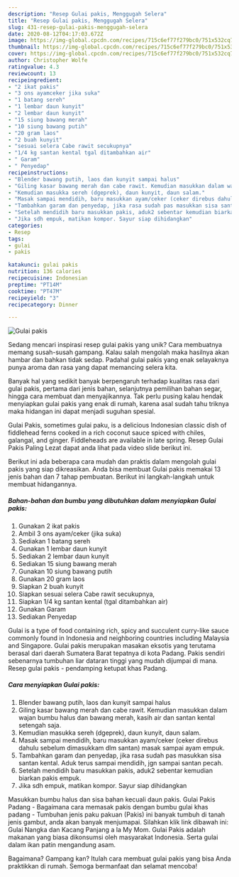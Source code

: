 ```yaml
---
description: "Resep Gulai pakis, Menggugah Selera"
title: "Resep Gulai pakis, Menggugah Selera"
slug: 431-resep-gulai-pakis-menggugah-selera
date: 2020-08-12T04:17:03.672Z
image: https://img-global.cpcdn.com/recipes/715c6ef77f279bc0/751x532cq70/gulai-pakis-foto-resep-utama.jpg
thumbnail: https://img-global.cpcdn.com/recipes/715c6ef77f279bc0/751x532cq70/gulai-pakis-foto-resep-utama.jpg
cover: https://img-global.cpcdn.com/recipes/715c6ef77f279bc0/751x532cq70/gulai-pakis-foto-resep-utama.jpg
author: Christopher Wolfe
ratingvalue: 4.3
reviewcount: 13
recipeingredient:
- "2 ikat pakis"
- "3 ons ayamceker jika suka"
- "1 batang sereh"
- "1 lembar daun kunyit"
- "2 lembar daun kunyit"
- "15 siung bawang merah"
- "10 siung bawang putih"
- "20 gram laos"
- "2 buah kunyit"
- "sesuai selera Cabe rawit secukupnya"
- "1/4 kg santan kental tgal ditambahkan air"
- " Garam"
- " Penyedap"
recipeinstructions:
- "Blender bawang putih, laos dan kunyit sampai halus"
- "Giling kasar bawang merah dan cabe rawit. Kemudian masukkan dalam wajan bumbu halus dan bawang merah, kasih air dan santan kental setengah saja."
- "Kemudian masukka sereh (dgeprek), daun kunyit, daun salam."
- "Masak sampai mendidih, baru masukkan ayam/ceker (ceker direbus dahulu sebelum dimasukkam dlm santan) masak sampai ayam empuk."
- "Tambahkan garam dan penyedap, jika rasa sudah pas masukkan sisa santan kental. Aduk terus sampai mendidih, jgn sampai santan pecah."
- "Setelah mendidih baru masukkan pakis, aduk2 sebentar kemudian biarkan pakis empuk."
- "Jika sdh empuk, matikan kompor. Sayur siap dihidangkan"
categories:
- Resep
tags:
- gulai
- pakis

katakunci: gulai pakis 
nutrition: 136 calories
recipecuisine: Indonesian
preptime: "PT14M"
cooktime: "PT47M"
recipeyield: "3"
recipecategory: Dinner

---
```



![Gulai pakis](https://img-global.cpcdn.com/recipes/715c6ef77f279bc0/751x532cq70/gulai-pakis-foto-resep-utama.jpg)

Sedang mencari inspirasi resep gulai pakis yang unik? Cara membuatnya memang susah-susah gampang. Kalau salah mengolah maka hasilnya akan hambar dan bahkan tidak sedap. Padahal gulai pakis yang enak selayaknya punya aroma dan rasa yang dapat memancing selera kita.

Banyak hal yang sedikit banyak berpengaruh terhadap kualitas rasa dari gulai pakis, pertama dari jenis bahan, selanjutnya pemilihan bahan segar, hingga cara membuat dan menyajikannya. Tak perlu pusing kalau hendak menyiapkan gulai pakis yang enak di rumah, karena asal sudah tahu triknya maka hidangan ini dapat menjadi suguhan spesial.

Gulai Pakis, sometimes gulai paku, is a delicious Indonesian classic dish of fiddlehead ferns cooked in a rich coconut sauce spiced with chiles, galangal, and ginger. Fiddleheads are available in late spring. Resep Gulai Pakis Paling Lezat dapat anda lihat pada video slide berikut ini.


Berikut ini ada beberapa cara mudah dan praktis dalam mengolah gulai pakis yang siap dikreasikan. Anda bisa membuat Gulai pakis memakai 13 jenis bahan dan 7 tahap pembuatan. Berikut ini langkah-langkah untuk membuat hidangannya.

<!--inarticleads1-->

##### Bahan-bahan dan bumbu yang dibutuhkan dalam menyiapkan Gulai pakis:

1. Gunakan 2 ikat pakis
1. Ambil 3 ons ayam/ceker (jika suka)
1. Sediakan 1 batang sereh
1. Gunakan 1 lembar daun kunyit
1. Sediakan 2 lembar daun kunyit
1. Sediakan 15 siung bawang merah
1. Gunakan 10 siung bawang putih
1. Gunakan 20 gram laos
1. Siapkan 2 buah kunyit
1. Siapkan sesuai selera Cabe rawit secukupnya,
1. Siapkan 1/4 kg santan kental (tgal ditambahkan air)
1. Gunakan  Garam
1. Sediakan  Penyedap


Gulai is a type of food containing rich, spicy and succulent curry-like sauce commonly found in Indonesia and neighboring countries including Malaysia and Singapore. Gulai pakis merupakan masakan eksotis yang terutama berasal dari daerah Sumatera Barat tepatnya di kota Padang. Pakis sendiri sebenarnya tumbuhan liar dataran tinggi yang mudah dijumpai di mana. Resep gulai pakis - pendamping ketupat khas Padang. 

<!--inarticleads2-->

##### Cara menyiapkan Gulai pakis:

1. Blender bawang putih, laos dan kunyit sampai halus
1. Giling kasar bawang merah dan cabe rawit. Kemudian masukkan dalam wajan bumbu halus dan bawang merah, kasih air dan santan kental setengah saja.
1. Kemudian masukka sereh (dgeprek), daun kunyit, daun salam.
1. Masak sampai mendidih, baru masukkan ayam/ceker (ceker direbus dahulu sebelum dimasukkam dlm santan) masak sampai ayam empuk.
1. Tambahkan garam dan penyedap, jika rasa sudah pas masukkan sisa santan kental. Aduk terus sampai mendidih, jgn sampai santan pecah.
1. Setelah mendidih baru masukkan pakis, aduk2 sebentar kemudian biarkan pakis empuk.
1. Jika sdh empuk, matikan kompor. Sayur siap dihidangkan


Masukkan bumbu halus dan sisa bahan kecuali daun pakis. Gulai Pakis Padang - Bagaimana cara memasak pakis dengan bumbu gulai khas padang - Tumbuhan jenis paku pakuan (Pakis) ini banyak tumbuh di tanah jenis gambut, anda akan banyak menjumapai. Silahkan klik link dibawah ini: Gulai Nangka dan Kacang Panjang a la My Mom. Gulai Pakis adalah makanan yang biasa dikonsumsi oleh masyarakat Indonesia. Serta gulai dalam ikan patin mengandung asam. 

Bagaimana? Gampang kan? Itulah cara membuat gulai pakis yang bisa Anda praktikkan di rumah. Semoga bermanfaat dan selamat mencoba!
